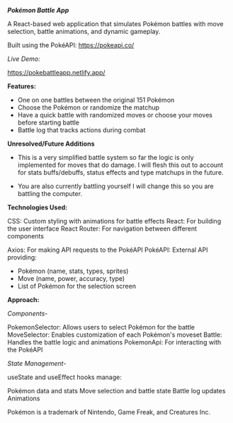 
***Pokémon Battle App***

A React-based web application that simulates Pokémon battles with move selection, battle animations, and dynamic gameplay. 

Built using the PokéAPI: https://pokeapi.co/

*Live Demo:*

https://pokebattleapp.netlify.app/

**Features:**

- One on one battles between the original 151 Pokémon
- Choose the Pokémon or randomize the matchup
- Have a quick battle with randomized moves or choose your moves before starting battle 
- Battle log that tracks actions during combat

**Unresolved/Future Additions**

- This is a very simplified battle system so far the logic is only implemented for moves that do damage. I will flesh this out to account for stats buffs/debuffs, status effects and type matchups in the future.

- You are also currently battling yourself I will change this so you are battling the computer.


**Technologies Used:**

CSS: Custom styling with animations for battle effects
React: For building the user interface
React Router: For navigation between different components

Axios: For making API requests to the PokéAPI
PokéAPI: External API providing:
- Pokémon (name, stats, types, sprites)
- Move (name, power, accuracy, type)
- List of Pokémon for the selection screen



**Approach:**

*Components-*

PokemonSelector: Allows users to select Pokémon for the battle
MoveSelector: Enables customization of each Pokémon's moveset
Battle: Handles the battle logic and animations
PokemonApi: For interacting with the PokéAPI

*State Management-*

useState and useEffect hooks manage:

Pokémon data and stats
Move selection and battle state
Battle log updates
Animations



Pokémon is a trademark of Nintendo, Game Freak, and Creatures Inc.